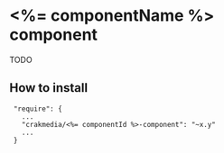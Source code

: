 
# <%= componentName %> component

TODO

## How to install

     "require": {
       ...
       "crakmedia/<%= componentId %>-component": "~x.y"
       ...
     }
